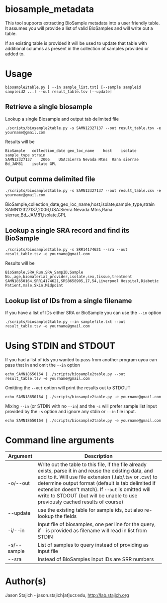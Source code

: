 # biosample_metadata
This tool supports extracting BioSample metadata into a user friendly table. It assumes you will provide a list of valid BioSamples and will write out a table.

If an existing table is provided it will be used to update that table with additional columns as present in the collection of samples provided or added to.

# Usage

```
biosample2table.py [ --in sample_list.txt] [--sample sampleid sampleid2 ...] --out result_table.tsv [--update]
```

## Retrieve a single biosample

Lookup a single Biosample and output tab delimited file
```
./scripts/biosample2table.py -s SAMN12327137 --out result_table.tsv -e yourname@gmail.com
```

Results will be
```
BioSample	collection_date	geo_loc_name	host	isolate	sample_type	strain
SAMN12327137	2006	USA:Sierra Nevada Mtns	Rana sierrae	Bd_JAM81	isolate	GPL
```

## Output comma delimited file
```
./scripts/biosample2table.py -s SAMN12327137 --out result_table.csv -e yourname@gmail.com
```
BioSample,collection_date,geo_loc_name,host,isolate,sample_type,strain
SAMN12327137,2006,USA:Sierra Nevada Mtns,Rana sierrae,Bd_JAM81,isolate,GPL

## Lookup a single SRA record and find its BioSample
```
./scripts/biosample2table.py -s SRR14174621 --sra --out result_table.tsv -e yourname@gmail.com
```

Results will be
```
BioSample,SRA_Run,SRA_SampID,Sample No.,age,biomaterial_provider,isolate,sex,tissue,treatment
SAMN18650164,SRR14174621,SRS8658905,17,54,Liverpool Hospital,Diabetic Patient,male,Skin,Midpoint
```

## Lookup list of IDs from a single filename

If you have a list of IDs either SRA or BioSample you can use the `--in` option

```
./scripts/biosample2table.py --in samplefile.txt --out result_table.tsv -e yourname@gmail.com
```

# Using STDIN and STDOUT

If you had a list of ids you wanted to pass from another program uyou can pass that in and omit the `--in` option

```
echo SAMN18650164 | ./scripts/biosample2table.py --out result_table.tsv -e yourname@gmail.com
```

Omitting the `--out` option will print the results out to STDOUT

```
echo SAMN18650164 | ./scripts/biosample2table.py -e yourname@gmail.com
```


Mixing `--in` (or STDIN with no `--in`) and the `-s` will prefer sample list input provided by the `-s` option and ignore any stdin or `--in` file input.

```
echo SAMN18650164 | ./scripts/biosample2table.py -e yourname@gmail.com
```

# Command line arguments

| Argument | Description |
| --------- | -------- |
| -o/--out |  Write out the table to this file, if the file already exists, parse it in and reuse the existing data, and add to it. Will use file extension (.tab/.tsv or .csv) to determine output format (default is tab delimited if extension doesn't match).  If `--out` is omitted will write to STDOUT (but will be unable to use previously cached results of course) |
| --update | use the existing table for sample ids, but also re-lookup the fields |
| -i/--in | Input file of biosamples, one per line for the query, if `-` is provided as filename will read in list from STDIN |
| -s/--sample | List of samples to query instead of providing as input file |
| --sra | Instead of BioSamples input IDs are SRR numbers |

# Author(s)

Jason Stajich - jason.stajich[at]ucr.edu, http://lab.stajich.org
